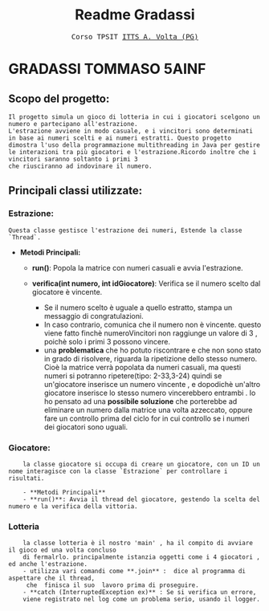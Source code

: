 <h1 align="center">Readme Gradassi</h1>


<p align="center" style="font-family: monospace">Corso TPSIT <a href="https://www.avoltapg.edu.it/">ITTS A. Volta (PG)</a></p>


# GRADASSI TOMMASO 5AINF



## Scopo del progetto:
    Il progetto simula un gioco di lotteria in cui i giocatori scelgono un numero e partecipano all'estrazione. 
    L'estrazione avviene in modo casuale, e i vincitori sono determinati in base ai numeri scelti e ai numeri estratti. Questo progetto dimostra l'uso della programmazione multithreading in Java per gestire le interazioni tra più giocatori e l'estrazione.Ricordo inoltre che i vincitori saranno soltanto i primi 3 
    che riusciranno ad indovinare il numero.

## Principali classi utilizzate:

### Estrazione:
    Questa classe gestisce l'estrazione dei numeri, Estende la classe `Thread`.
   
   - **Metodi Principali:**
     - **run()**: Popola la matrice con numeri casuali e avvia l'estrazione.
     
     - **verifica(int numero, int idGiocatore)**: Verifica se il numero scelto dal giocatore è vincente. 
       - Se il numero scelto è uguale a quello estratto, stampa un messaggio di congratulazioni. 
       - In caso contrario, comunica che il numero non è vincente.
       questo viene fatto finchè numeroVincitori non raggiunge un valore di 3 , poichè solo i primi 3
       possono vincere.
       - una **problematica** che ho potuto riscontrare e che non sono stato in grado di risolvere, 
       riguarda la ripetizione dello stesso numero. Cioè la matrice verrà popolata da numeri casuali, 
       ma questi numeri si potranno ripetere(tipo: 2-33,3-24) quindi se un'giocatore inserisce un numero vincente , e dopodichè un'altro giocatore inserisce lo stesso numero vincerebbero entrambi . Io ho 
       pensato ad una **possibile soluzione** che porterebbe ad eliminare un numero dalla matrice una volta azzeccato, oppure fare un controllo prima del ciclo for in cui controllo se i numeri dei giocatori 
       sono uguali. 

### Giocatore:
        la classe giocatore si occupa di creare un giocatore, con un ID un nome interagisce con la classe `Estrazione` per controllare i risultati.
    
        - **Metodi Principali**
        - **run()**: Avvia il thread del giocatore, gestendo la scelta del numero e la verifica della vittoria.

### Lotteria
        la classe lotteria è il nostro 'main' , ha il compito di avviare il gioco ed una volta concluso
        di fermalrlo. principalmente istanzia oggetti come i 4 giocatori , ed anche l'estrazione.
        - utilizza vari comandi come **.join** :  dice al programma di aspettare che il thread,
         che  finisca il suo  lavoro prima di proseguire.
        - **catch (InterruptedException ex)** : Se si verifica un errore, 
        viene registrato nel log come un problema serio, usando il logger. 
